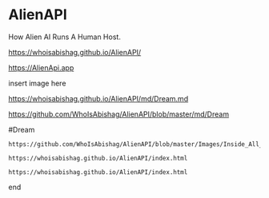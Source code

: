 # AlienAPI
How Alien AI Runs A Human Host.

https://whoisabishag.github.io/AlienAPI/

https://AlienApi.app

insert image here

https://whoisabishag.github.io/AlienAPI/md/Dream.md

https://github.com/WhoIsAbishag/AlienAPI/blob/master/md/Dream

#Dream
```
https://github.com/WhoIsAbishag/AlienAPI/blob/master/Images/Inside_All_Minds_The_Ultimate_Place_For_AlienAPI.png
```
```
https://whoisabishag.github.io/AlienAPI/index.html
```
```
https://whoisabishag.github.io/AlienAPI/index.html
```
end
